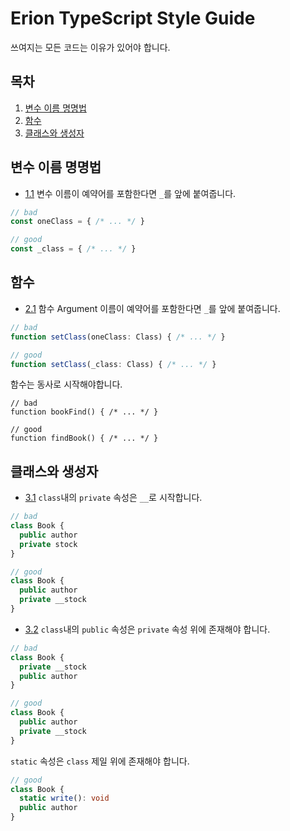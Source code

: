 # Erion TypeScript Style Guide
쓰여지는 모든 코드는 이유가 있어야 합니다.

## 목차
1. [변수 이름 명명법](#변수-이름-명명법)
2. [함수](#함수)
3. [클래스와 생성자](#클래스와-생성자)

## 변수 이름 명명법
<a name="variable--reserved-word-in-variable"></a>
- [1.1](#variable--reserved-name) 변수 이름이 예약어를 포함한다면 `_`를 앞에 붙여줍니다.
```typescript
// bad
const oneClass = { /* ... */ }

// good
const _class = { /* ... */ }
```

## 함수
<a name="functions--reserved-word-in-argument"></a>
- [2.1](#functions--reserved-word-in-argument) 함수 Argument 이름이 예약어를 포함한다면 `_`를 앞에 붙여줍니다.
```typescript
// bad
function setClass(oneClass: Class) { /* ... */ }

// good
function setClass(_class: Class) { /* ... */ }
```

함수는 동사로 시작해야합니다.
```
// bad
function bookFind() { /* ... */ }

// good
function findBook() { /* ... */ }
```

## 클래스와 생성자
<a name="classes--private-property-underscore"></a>
- [3.1](#classes--private-property-underscore) `class`내의 `private` 속성은 `__`로 시작합니다.
```typescript
// bad
class Book {
  public author
  private stock
}

// good
class Book {
  public author
  private __stock
}
```

<a name="classes--private-property-order"></a>
- [3.2](#classes--private-property-order) `class`내의 `public` 속성은 `private` 속성 위에 존재해야 합니다.
```typescript
// bad
class Book {
  private __stock
  public author
}

// good
class Book {
  public author
  private __stock
}
```

`static` 속성은 `class` 제일 위에 존재해야 합니다.
```typescript
// good
class Book {
  static write(): void
  public author
}
```
